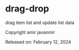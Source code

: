 # drag-drop
drag item list and update list data

Copyright amir javanmir

Released on: February 12, 2024
